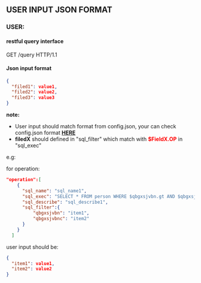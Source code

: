 ## USER INPUT JSON FORMAT

### USER:

#### restful query interface

GET /query HTTP/1.1

#### Json input format

```json
{
  "filed1": value1,
  "filed2": value2,
  "filed3": value3
}
```

__note:__
- User input should match format from config.json, your can check config.json format __[HERE](./admin_intput_format.md)__
- __filedX__ should defined in "sql\_filter" which match with <font color="#ff0000">__$FieldX.OP__</font> in "sql\_exec"

e.g:

for operation:

```json
"operation":[
    {
      "sql_name": "sql_name1",
      "sql_exec": "SELECT * FROM person WHERE $qbgxsjvbn.gt AND $qbgxsjvbnc.eg",
      "sql_describe": "sql_describe1",
      "sql_filter":{
          "qbgxsjvbn": "item1",
          "qbgxsjvbnc": "item2"
      }
    }
  ]
```

user input should be:

```json
{
  "item1": value1,
  "item2": value2
}

```



